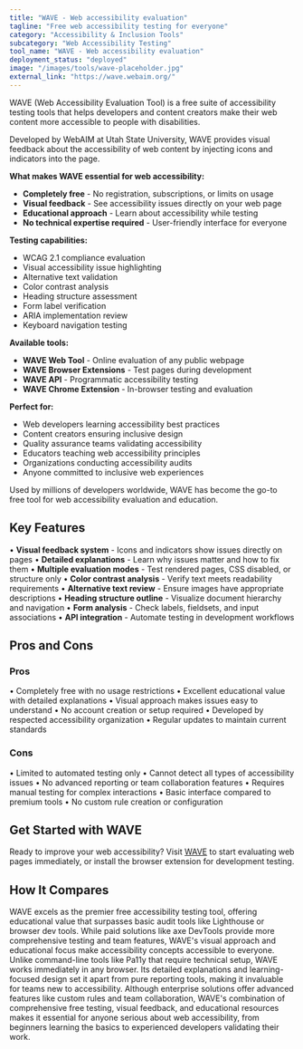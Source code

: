 ```yaml
---
title: "WAVE - Web accessibility evaluation"
tagline: "Free web accessibility testing for everyone"
category: "Accessibility & Inclusion Tools"
subcategory: "Web Accessibility Testing"
tool_name: "WAVE - Web accessibility evaluation"
deployment_status: "deployed"
image: "/images/tools/wave-placeholder.jpg"
external_link: "https://wave.webaim.org/"
---
```

WAVE (Web Accessibility Evaluation Tool) is a free suite of accessibility testing tools that helps developers and content creators make their web content more accessible to people with disabilities.

Developed by WebAIM at Utah State University, WAVE provides visual feedback about the accessibility of web content by injecting icons and indicators into the page.

**What makes WAVE essential for web accessibility:**
- **Completely free** - No registration, subscriptions, or limits on usage
- **Visual feedback** - See accessibility issues directly on your web page
- **Educational approach** - Learn about accessibility while testing
- **No technical expertise required** - User-friendly interface for everyone

**Testing capabilities:**
- WCAG 2.1 compliance evaluation
- Visual accessibility issue highlighting
- Alternative text validation
- Color contrast analysis
- Heading structure assessment
- Form label verification
- ARIA implementation review
- Keyboard navigation testing

**Available tools:**
- **WAVE Web Tool** - Online evaluation of any public webpage
- **WAVE Browser Extensions** - Test pages during development
- **WAVE API** - Programmatic accessibility testing
- **WAVE Chrome Extension** - In-browser testing and evaluation

**Perfect for:**
- Web developers learning accessibility best practices
- Content creators ensuring inclusive design
- Quality assurance teams validating accessibility
- Educators teaching web accessibility principles
- Organizations conducting accessibility audits
- Anyone committed to inclusive web experiences

Used by millions of developers worldwide, WAVE has become the go-to free tool for web accessibility evaluation and education.

## Key Features

• **Visual feedback system** - Icons and indicators show issues directly on pages
• **Detailed explanations** - Learn why issues matter and how to fix them
• **Multiple evaluation modes** - Test rendered pages, CSS disabled, or structure only
• **Color contrast analysis** - Verify text meets readability requirements
• **Alternative text review** - Ensure images have appropriate descriptions
• **Heading structure outline** - Visualize document hierarchy and navigation
• **Form analysis** - Check labels, fieldsets, and input associations
• **API integration** - Automate testing in development workflows

## Pros and Cons

### Pros
• Completely free with no usage restrictions
• Excellent educational value with detailed explanations
• Visual approach makes issues easy to understand
• No account creation or setup required
• Developed by respected accessibility organization
• Regular updates to maintain current standards

### Cons
• Limited to automated testing only
• Cannot detect all types of accessibility issues
• No advanced reporting or team collaboration features
• Requires manual testing for complex interactions
• Basic interface compared to premium tools
• No custom rule creation or configuration

## Get Started with WAVE

Ready to improve your web accessibility? Visit [WAVE](https://wave.webaim.org/) to start evaluating web pages immediately, or install the browser extension for development testing.

## How It Compares

WAVE excels as the premier free accessibility testing tool, offering educational value that surpasses basic audit tools like Lighthouse or browser dev tools. While paid solutions like axe DevTools provide more comprehensive testing and team features, WAVE's visual approach and educational focus make accessibility concepts accessible to everyone. Unlike command-line tools like Pa11y that require technical setup, WAVE works immediately in any browser. Its detailed explanations and learning-focused design set it apart from pure reporting tools, making it invaluable for teams new to accessibility. Although enterprise solutions offer advanced features like custom rules and team collaboration, WAVE's combination of comprehensive free testing, visual feedback, and educational resources makes it essential for anyone serious about web accessibility, from beginners learning the basics to experienced developers validating their work.